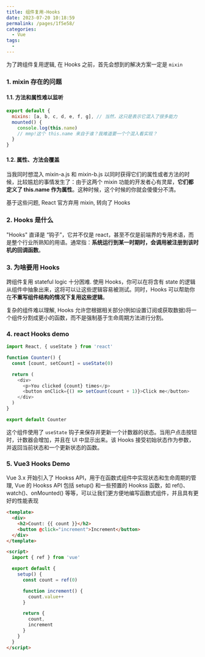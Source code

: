 ```yaml
---
title: 组件复用-Hooks
date: 2023-07-20 10:18:59
permalink: /pages/1f5e58/
categories:
  - Vue
tags:
  - 
---
```

为了跨组件复用逻辑, 在 Hooks 之前，首先会想到的解决方案一定是 `mixin`

### 1. mixin 存在的问题

#### 1.1. 方法和属性难以监听

```javascript
export default {
  mixins: [a, b, c, d, e, f, g], // 当然，这只是表示它混入了很多能力
  mounted() {
    console.log(this.name)
    // mmp!这个 this.name 来自于谁？我难道要一个个混入看实现？
  }
}
```

#### 1.2. 属性、方法会覆盖

当我同时想混入 mixin-a.js 和 mixin-b.js 以同时获得它们的属性或者方法的时候，比较尴尬的事情发生了：由于这两个 mixin 功能的开发者心有灵犀，**它们都定义了 this.name 作为属性**。这种时候，这个时候的你就会傻傻分不清。

基于这些问题, React 官方弃用 mixin, 转向了 Hooks

### 2. Hooks 是什么

"Hooks" 直译是 “钩子”，它并不仅是 react，甚至不仅是前端界的专用术语，而是整个行业所熟知的用语。通常指：**系统运行到某一时期时，会调用被注册到该时机的回调函数**。

### 3. 为啥要用 Hooks

跨组件复用 stateful logic 十分困难. 使用 Hooks，你可以在将含有 state 的逻辑从组件中抽象出来，这将可以让这些逻辑容易被测试。同时，Hooks 可以帮助你在**不重写组件结构的情况下复用这些逻辑**。

复杂的组件难以理解, Hooks 允许您根据相关部分(例如设置订阅或获取数据)将一个组件分割成更小的函数，而不是强制基于生命周期方法进行分割。

### 4. react Hooks demo

```js
import React, { useState } from 'react'

function Counter() {
  const [count, setCount] = useState(0)

  return (
    <div>
      <p>You clicked {count} times</p>
      <button onClick={() => setCount(count + 1)}>Click me</button>
    </div>
  )
}

export default Counter
```

这个组件使用了 `useState` 钩子来保存并更新一个计数器的状态。当用户点击按钮时，计数器会增加，并且在 UI 中显示出来。该 Hooks 接受初始状态作为参数，并返回当前状态和一个更新状态的函数。

### 5. Vue3 Hooks Demo

Vue 3.x 开始引入了 Hookss API，用于在函数式组件中实现状态和生命周期的管理, Vue 的 Hookss API 包括 setup() 和一些预置的 Hookss 函数，如 ref()、watch()、onMounted() 等等，可以让我们更方便地编写函数式组件，并且具有更好的性能表现

```html
<template>
  <div>
    <h2>Count: {{ count }}</h2>
    <button @click="increment">Increment</button>
  </div>
</template>

<script>
  import { ref } from 'vue'

  export default {
    setup() {
      const count = ref(0)

      function increment() {
        count.value++
      }

      return {
        count,
        increment
      }
    }
  }
</script>
```
